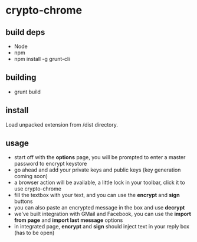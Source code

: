 crypto-chrome
============

build deps
----------
  * Node
  * npm
  * npm install -g grunt-cli

building
----------
  * grunt build

install
---------
Load unpacked extension from /dist directory.

usage
--------
  * start off with the **options** page, you will be prompted to enter a master password to encrypt keystore
  * go ahead and add your private keys and public keys (key generation coming soon)
  * a browser action will be available, a little lock in your toolbar, click it to use crypto-chrome
  * fill the textbox with your text, and you can use the **encrypt** and **sign** buttons
  * you can also paste an encrypted message in the box and use **decrypt**
  * we've built integration with GMail and Facebook, you can use the **import from page** and **import last message** options
  * in integrated page, **encrypt** and **sign** should inject text in your reply box (has to be open)
